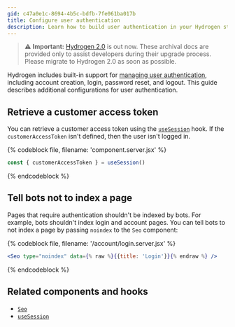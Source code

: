 ```yaml
---
gid: c47a0e1c-8694-4b5c-bdfb-7fe061ba017b
title: Configure user authentication
description: Learn how to build user authentication in your Hydrogen storefront, including account creation, login, password reset, and logout.
---
```


> ⚠️ **Important:** [Hydrogen 2.0](https://hydrogen.shopify.dev) is out now. These archival docs are provided only to assist developers during their upgrade process. Please migrate to Hydrogen 2.0 as soon as possible.

Hydrogen includes built-in support for [managing user authentication](/custom-storefronts/hydrogen/authentication), including account creation, login, password reset, and logout. This guide describes additional configurations for user authentication.


## Retrieve a customer access token

You can retrieve a customer access token using the [`useSession`](/api/hydrogen/hooks/framework/usesession) hook. If the `customerAccessToken` isn't defined, then the user isn't logged in.

{% codeblock file, filename: 'component.server.jsx' %}

```js
const { customerAccessToken } = useSession()
```

{% endcodeblock %}

## Tell bots not to index a page

Pages that require authentication shouldn't be indexed by bots. For example, bots shouldn't index login and account pages. You can tell bots to not index a page by passing `noindex` to the `Seo` component:

{% codeblock file, filename: '/account/login.server.jsx' %}

```jsx
<Seo type="noindex" data={% raw %}{{title: 'Login'}}{% endraw %} />
```

{% endcodeblock %}

## Related components and hooks

- [`Seo`](/api/hydrogen/components/primitive/seo)
- [`useSession`](/api/hydrogen/hooks/framework/usesession)
